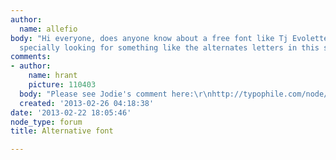 ```yaml
---
author:
  name: allefio
body: "Hi everyone, does anyone know about a free font like Tj Evolette A?\r\nI'm
  specially looking for something like the alternates letters in this set.\r\n\r\nhttp://26plus-zeichen.de/fonts/tj-evolette-a/"
comments:
- author:
    name: hrant
    picture: 110403
  body: "Please see Jodie's comment here:\r\nhttp://typophile.com/node/100787#comment-544423\r\n\r\nhhp\r\n"
  created: '2013-02-26 04:18:38'
date: '2013-02-22 18:05:46'
node_type: forum
title: Alternative font

---
```

